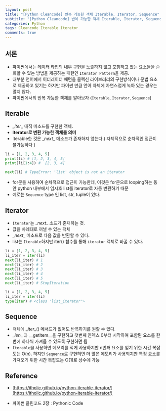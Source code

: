 ```yaml
---  
layout: post
title: "[Python Cleancode] 반복 가능한 객체 Iterable, Iterator, Sequence"
subtitle: "[Python Cleancode] 반복 가능한 객체 Iterable, Iterator, Sequence" 
categories: Python 
tags: Cleancode Iterable Iterator
comments: true  
--- 
```


## 서론

- 파이썬에서는 데이터 타입의 내부 구현을 노출하지 않고 포함하고 있는 요소들을 순회할 수 있는 방법을 제공하는 패턴인 `Iterator Pattern`을 제공. 
- 대부분 언어에서 이터레이터 패턴을 콜렉션 라이브러리의 구현방식이나 문법 요소로 제공하고 있기는 하지만 파이썬 만큼 언어 자체에 자연스럽게 녹아 있는 경우는 많지 않다.
- 파이썬에서의 반복 가능한 객체를 알아보자 (`Iterable`, `Iterator`, `Sequence`)


## Iterable

- \__iter__ 매직 메소드를 구현한 객체.
- **Iterator로 변환 가능한 객체를 의미**
- Iterable한 것은 \__next__ 메소드가 존재하지 않는다.( 자체적으로 순차적인 접근이 불가능하다 ) 

```python
li = [1, 2, 3, 4, 5]
print(li) # [1, 2, 3, 4, 5]
print(li[1:4]) #  [2, 3, 4]

next(li) # TypeError: 'list' object is not an iterator
```
- for문을 사용하여 순차적으로 접근이 가능한데, 이것은 for문으로 looping하는 동안 python 내부에서 임시호 list를 iterator로 자동 변환하기 때문
- 예로는 `Sequence` type 인 list, str, tuple이 있다.


## Iterator

- `Iterator`는 \__next__ 소드가 존재하는 것. 
- 값을 차례대로 꺼낼 수 있는 객체
- \__next__ 메소드로 다음 값을 반환할 수 있다. 
- list는 `Iterable`하지만 iter() 함수를 통해 `iterator` 객체로 바꿀 수 있다. 

```python
li = [1, 2, 3, 4, 5]
li_iter = iter(li)
next(li_iter) # 1
next(li_iter) # 2
next(li_iter) # 3
next(li_iter) # 4
next(li_iter) # 5
next(li_iter) # StopIteration
```

```python
li = [1, 2, 3, 4, 5]
li_iter = iter(li)
type(iter) # <class 'list_iterator'>
```

## Sequence

- 객체에 \__iter__() 메서드가 없어도 반복하기를 원할 수 있다. 
- \__len__ 과 \__getitem__을 구현하고 첫번째 인덱스 0부터 시작하여 포함된 요소를 한번에 하나씩 가져올 수 있도록 구현하면 됨
- `Iterable`을 사용하면 메모리를 적게 사용하지만 n번째 요소를 얻기 위한 시간 복잡도는 O(n). 하지만 `Sequence`로 구현허면 더 많은 메모리가 사용되지만 특정 요소를 가져오기 위한 시간 복잡도는 O(1)로 상수에 가능


## Reference

- [https://itholic.github.io/python-iterable-iterator/](https://itholic.github.io/python-iterable-iterator/)

- 파이썬 클린코드 2장 : Pythonic Code